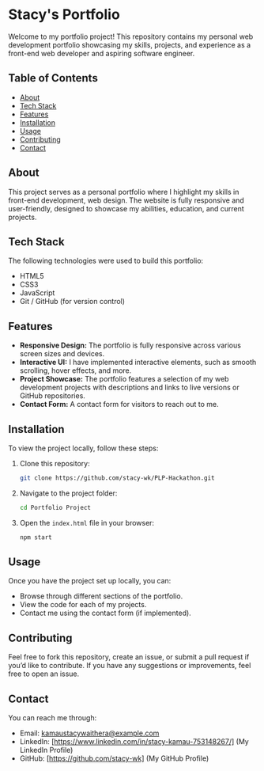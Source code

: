 # Stacy's Portfolio

Welcome to my portfolio project! This repository contains my personal web development portfolio showcasing my skills, projects, and experience as a front-end web developer and aspiring software engineer.

## Table of Contents

- [About](#about)
- [Tech Stack](#tech-stack)
- [Features](#features)
- [Installation](#installation)
- [Usage](#usage)
- [Contributing](#contributing)
- [Contact](#contact)

## About

This project serves as a personal portfolio where I highlight my skills in front-end development, web design. The website is fully responsive and user-friendly, designed to showcase my abilities, education, and current projects.

## Tech Stack

The following technologies were used to build this portfolio:

- HTML5
- CSS3
- JavaScript
- Git / GitHub (for version control)

## Features

- **Responsive Design:** The portfolio is fully responsive across various screen sizes and devices.
- **Interactive UI:** I have implemented interactive elements, such as smooth scrolling, hover effects, and more.
- **Project Showcase:** The portfolio features a selection of my web development projects with descriptions and links to live versions or GitHub repositories.
- **Contact Form:** A contact form for visitors to reach out to me.

## Installation

To view the project locally, follow these steps:

1.  Clone this repository:

    ```bash
    git clone https://github.com/stacy-wk/PLP-Hackathon.git
    ```

2.  Navigate to the project folder:

    ```bash
    cd Portfolio Project
    ```

3.  Open the `index.html` file in your browser:

    ```bash
    npm start
    ```

## Usage

Once you have the project set up locally, you can:

- Browse through different sections of the portfolio.
- View the code for each of my projects.
- Contact me using the contact form (if implemented).

## Contributing

Feel free to fork this repository, create an issue, or submit a pull request if you’d like to contribute. If you have any suggestions or improvements, feel free to open an issue.

## Contact

You can reach me through:

-   Email: kamaustacywaithera@example.com
-   LinkedIn: [https://www.linkedin.com/in/stacy-kamau-753148267/] (My LinkedIn Profile)
-   GitHub: [https://github.com/stacy-wk] (My GitHub Profile)









